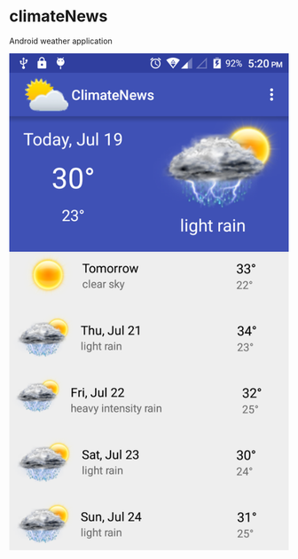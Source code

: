 # climateNews
Android weather application

![Alt text](https://github.com/ashmeh6/climateNews/blob/master/device-2016-07-19-172052.png "Screen Shot")
